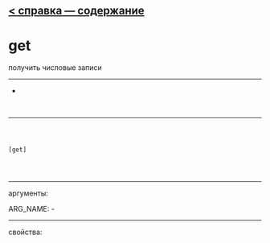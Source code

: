[< справка — содержание](index.html)
---

# get


получить числовые записи

---

-
<br>


---


```



[get]


            
```

---
аргументы:

ARG_NAME: -<br>

---
свойства:


